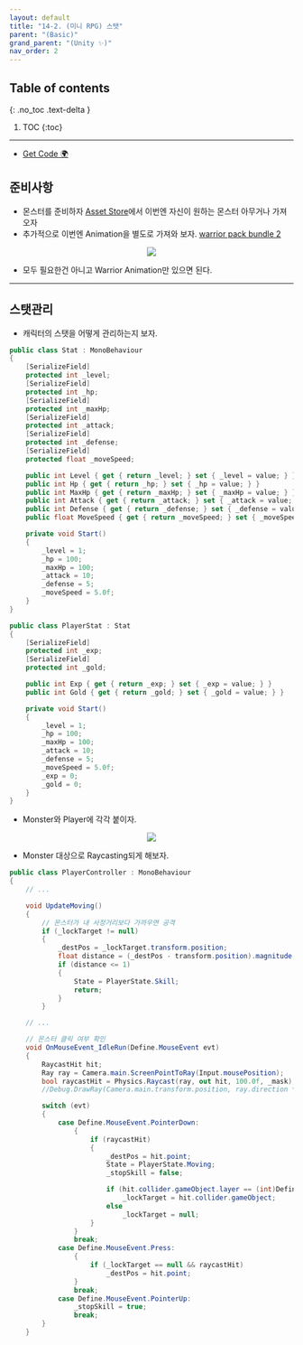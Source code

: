 ```yaml
---
layout: default
title: "14-2. (미니 RPG) 스탯"
parent: "(Basic)"
grand_parent: "(Unity ✨)"
nav_order: 2
---
```


## Table of contents
{: .no_toc .text-delta }

1. TOC
{:toc}

---

* [Get Code 🌍](https://github.com/EasyCoding-7/unity_tutorials/tree/14.5)

## 준비사항

* 몬스터를 준비하자 [Asset Store](https://assetstore.unity.com/packages/3d/characters/humanoids/fantasy-monster-skeleton-35635)에서 이번엔 자신이 원하는 몬스터 아무거나 가져오자
* 추가적으로 이번엔 Animation을 별도로 가져와 보자. [warrior pack bundle 2](https://assetstore.unity.com/packages/3d/animations/warrior-pack-bundle-2-free-42454)

<p align="center">
  <img src="https://taehyungs-programming-blog.github.io/blog/assets/images/csharp/unity/unity-14-2-1.png"/>
</p>

* 모두 필요한건 아니고 Warrior Animation만 있으면 된다.

---

## 스탯관리

* 캐릭터의 스탯을 어떻게 관리하는지 보자.

```csharp
public class Stat : MonoBehaviour
{
    [SerializeField]
    protected int _level;
    [SerializeField]
    protected int _hp;
    [SerializeField]
    protected int _maxHp;
    [SerializeField]
    protected int _attack;
    [SerializeField]
    protected int _defense;
    [SerializeField]
    protected float _moveSpeed;

    public int Level { get { return _level; } set { _level = value; } }
    public int Hp { get { return _hp; } set { _hp = value; } }
    public int MaxHp { get { return _maxHp; } set { _maxHp = value; } }
    public int Attack { get { return _attack; } set { _attack = value; } }
    public int Defense { get { return _defense; } set { _defense = value; } }
    public float MoveSpeed { get { return _moveSpeed; } set { _moveSpeed = value; } }

    private void Start()
    {
        _level = 1;
        _hp = 100;
        _maxHp = 100;
        _attack = 10;
        _defense = 5;
        _moveSpeed = 5.0f;
    }
}
```

```csharp
public class PlayerStat : Stat
{
    [SerializeField]
	protected int _exp;
    [SerializeField]
	protected int _gold;

	public int Exp { get { return _exp; } set { _exp = value; } }
	public int Gold { get { return _gold; } set { _gold = value; } }

	private void Start()
	{
		_level = 1;
		_hp = 100;
		_maxHp = 100;
		_attack = 10;
		_defense = 5;
		_moveSpeed = 5.0f;
		_exp = 0;
		_gold = 0;
	}
}
```

* Monster와 Player에 각각 붙이자.

<p align="center">
  <img src="https://taehyungs-programming-blog.github.io/blog/assets/images/csharp/unity/unity-14-2-2.png"/>
</p>

* Monster 대상으로 Raycasting되게 해보자.

```csharp
public class PlayerController : MonoBehaviour
{
    // ...

	void UpdateMoving()
	{
		// 몬스터가 내 사정거리보다 가까우면 공격
		if (_lockTarget != null)
		{
			_destPos = _lockTarget.transform.position;
			float distance = (_destPos - transform.position).magnitude;
			if (distance <= 1)
			{
				State = PlayerState.Skill;
				return;
			}
		}

    // ...

    // 몬스터 클릭 여부 확인
    void OnMouseEvent_IdleRun(Define.MouseEvent evt)
	{
		RaycastHit hit;
		Ray ray = Camera.main.ScreenPointToRay(Input.mousePosition);
		bool raycastHit = Physics.Raycast(ray, out hit, 100.0f, _mask);
		//Debug.DrawRay(Camera.main.transform.position, ray.direction * 100.0f, Color.red, 1.0f);

		switch (evt)
		{
			case Define.MouseEvent.PointerDown:
				{
					if (raycastHit)
					{
						_destPos = hit.point;
						State = PlayerState.Moving;
						_stopSkill = false;

						if (hit.collider.gameObject.layer == (int)Define.Layer.Monster)
							_lockTarget = hit.collider.gameObject;
						else
							_lockTarget = null;
					}
				}
				break;
			case Define.MouseEvent.Press:
				{
					if (_lockTarget == null && raycastHit)
						_destPos = hit.point;
				}
				break;
			case Define.MouseEvent.PointerUp:
				_stopSkill = true;
				break;
		}
	}
```
